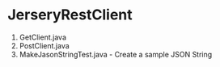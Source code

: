 JerseryRestClient
=================

1. GetClient.java
2. PostClient.java
3. MakeJasonStringTest.java - Create a sample JSON String